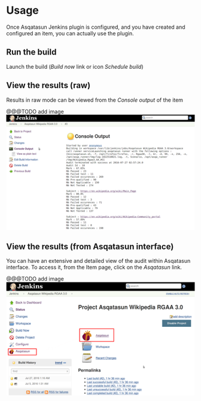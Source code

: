 # Usage

Once Asqatasun Jenkins plugin is configured, and you have created and configured an item, you can actually use the plugin.

## Run the build

Launch the build (*Build now* link or icon *Schedule build*)

## View the results (raw)

Results in raw mode can be viewed from the *Console output* of the item

@@@TODO add image ![](Images/screenshot_20150218_ASQATASUN_jenkins_console_output.png)

## View the results (from Asqatasun interface)

You can have an extensive and detailed view of the audit within Asqatasun interface.
To access it, from the Item page, click on the *Asqatasun* link.

@@@TODO add image ![](Images/screenshot_20150218_ASQATASUN_jenkins_link_to_Asqatasun.png)
